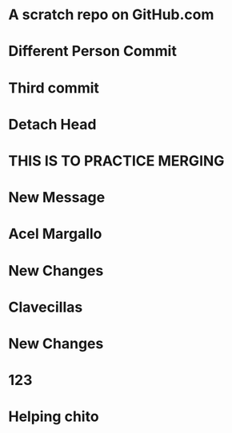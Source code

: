 # A scratch repo on GitHub.com
# Different Person Commit
# Third commit
# Detach Head
# THIS IS TO PRACTICE MERGING
# New Message
# Acel Margallo
# New Changes 
# Clavecillas
# New Changes 
# 123
# Helping chito


